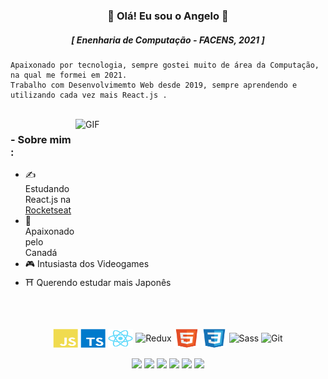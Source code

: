 <div align="center">
  <h3>🔷 Olá! Eu sou o Angelo 🔷</h3>
  <h5>[ Enenharia de Computação - FACENS, 2021 ]</h5>
</div>

```
Apaixonado por tecnologia, sempre gostei muito de área da Computação, na qual me formei em 2021.
Trabalho com Desenvolvimemto Web desde 2019, sempre aprendendo e utilizando cada vez mais React.js .
```

<br/>

<img height="200" width="400" alt="GIF" align="right" src="https://github-readme-stats.vercel.app/api/top-langs/?username=angelomca09&layout=compact&langs_count=7&theme=dark">

### - Sobre mim :
- ✍️ Estudando React.js na [Rocketseat](https://app.rocketseat.com.br/me/angelo-munhoz-08991)
- 🍁 Apaixonado pelo Canadá
- 🎮 Intusiasta dos Videogames
- ⛩️ Querendo estudar mais Japonês

<br/>

##

<div align="center" style="display: inline_block">
		<img align="center" alt="JavaScript" title="JavaScript" height="30" width="40" src="https://raw.githubusercontent.com/devicons/devicon/master/icons/javascript/javascript-plain.svg">
		<img align="center" alt="TypeScript" title="TypeScript" height="30" width="40" src="https://raw.githubusercontent.com/devicons/devicon/master/icons/typescript/typescript-plain.svg">
		<img align="center" alt="React JS" title="React JS" height="30" width="40" src="https://raw.githubusercontent.com/devicons/devicon/master/icons/react/react-original.svg">
		<img align="center" alt="Redux" title="Redux" height="30" width="40" src="https://cdn.jsdelivr.net/gh/devicons/devicon/icons/redux/redux-original.svg">
		<img align="center" alt="HTML" title="HTML" height="30" width="40" src="https://raw.githubusercontent.com/devicons/devicon/master/icons/html5/html5-original.svg">
		<img align="center" alt="CSS" title="CSS" height="30" width="40" src="https://raw.githubusercontent.com/devicons/devicon/master/icons/css3/css3-original.svg">
		<img align="center" alt="Sass" title="Sass" height="30" width="40" src="https://cdn.jsdelivr.net/gh/devicons/devicon/icons/sass/sass-original.svg">
		<img align="center" alt="Git" title="Git"height="30" width="40" src="https://cdn.jsdelivr.net/gh/devicons/devicon/icons/git/git-original.svg">
</div><br/>
<div align="center">
  <a href="https://www.facebook.com/angelo.munhoz.09/" target="_blank"><img src="https://img.shields.io/badge/Facebook-1877F2?style=for-the-badge&logo=facebook&logoColor=white" target="_blank"></a>
  <a href="https://www.instagram.com/angelo.munhoz/" target="_blank"><img src="https://img.shields.io/badge/-instagram-red?style=for-the-badge&logo=instagram&logoColor=white" target="_blank"></a>
  <a href="https://www.linkedin.com/in/angelo-munhoz-7b7402194/" target="_blank"><img src="https://img.shields.io/badge/-LinkedIn-%230077B5?style=for-the-badge&logo=linkedin&logoColor=white" target="_blank"></a>
  <a href="https://open.spotify.com/user/22t6ug43avwy6jiniupz3nwia" target="_blank"><img src="https://img.shields.io/badge/-Spotify-3bb34b?style=for-the-badge&logo=Spotify&logoColor=161f16" target="_blank"></a>
  <a href="mailto:angelomca09@gmail.com"><img src="https://img.shields.io/badge/-Gmail-%23333?style=for-the-badge&logo=gmail&logoColor=red" target="_blank"></a>  
  <a href="https://steamcommunity.com/id/angelomca09/"><img src="https://img.shields.io/badge/Steam-000000?style=for-the-badge&logo=steam&logoColor=white" target="_blank"></a>  
	
</div>
